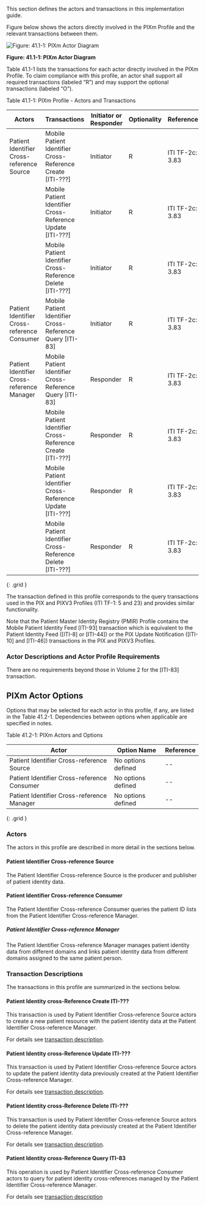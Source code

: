 
This section defines the actors and transactions in this implementation guide.

Figure below shows the actors directly
involved in the PIXm
Profile and the relevant transactions between them.


![Figure: 41.1-1: PIXm Actor Diagram](ActorsAndTransactions.svg "Figure: 41.1-1: PIXm Actor Diagram")

<div style="clear: left"/>

**Figure: 41.1-1: PIXm Actor Diagram**

Table 41.1-1 lists the transactions for each actor directly involved in
the PIXm Profile. To claim compliance with this profile, an actor shall
support all required transactions (labeled “R”) and may support the
optional transactions (labeled “O”).

Table 41.1-1: PIXm Profile - Actors and Transactions

| Actors| Transactions| Initiator or Responder | Optionality | Reference |
| ----- | ----------- | ---------------------- | ----------- | --------- |
| Patient Identifier Cross-reference Source | Mobile Patient Identifier Cross-Reference Create \[ITI-???\] | Initiator | R | ITI TF-2c: 3.83 |
| | Mobile Patient Identifier Cross-Reference Update \[ITI-???\] | Initiator | R | ITI TF-2c: 3.83 |
| | Mobile Patient Identifier Cross-Reference Delete \[ITI-???\] | Initiator | R | ITI TF-2c: 3.83 |
| Patient Identifier Cross-reference Consumer | Mobile Patient Identifier Cross-Reference Query \[ITI-83\] | Initiator     | R | ITI TF-2c: 3.83 |
| Patient Identifier Cross-reference Manager  | Mobile Patient Identifier Cross-Reference Query \[ITI-83\] | Responder     | R | ITI TF-2c: 3.83 |
| | Mobile Patient Identifier Cross-Reference Create \[ITI-???\] | Responder | R | ITI TF-2c: 3.83 |
| | Mobile Patient Identifier Cross-Reference Update \[ITI-???\] | Responder | R | ITI TF-2c: 3.83 |
| | Mobile Patient Identifier Cross-Reference Delete \[ITI-???\] | Responder | R | ITI TF-2c: 3.83 |
{: .grid }

The transaction defined in this profile corresponds to the query
transactions used in the PIX and PIXV3 Profiles (ITI TF-1: 5 and 23) and
provides similar functionality.

Note that the Patient Master Identity Registry (PMIR) Profile contains
the Mobile Patient Identity Feed \[ITI-93\] transaction which is
equivalent to the Patient Identity Feed (\[ITI-8\] or \[ITI-44\]) or the
PIX Update Notification (\[ITI-10\] and \[ITI-46\]) transactions in the
PIX and PIXV3 Profiles.

### Actor Descriptions and Actor Profile Requirements

There are no requirements beyond those in Volume 2 for the \[ITI-83\]
transaction.

## PIXm Actor Options

Options that may be selected for each actor in this profile, if any, are
listed in the Table 41.2-1. Dependencies between options when applicable
are specified in notes.

Table 41.2-1: PIXm Actors and Options

| Actor                                       | Option Name        | Reference |
| ------------------------------------------- | ------------------ | --------- |
| Patient Identifier Cross-reference Source   | No options defined | \--       |
| Patient Identifier Cross-reference Consumer | No options defined | \--       |
| Patient Identifier Cross-reference Manager  | No options defined | \--       |
{: .grid }

### Actors
The actors in this profile are described in more detail in the sections below.

#### Patient Identifier Cross-reference Source
The Patient Identifier Cross-reference Source is the producer and publisher of patient identity data.

#### Patient Identifier Cross-reference Consumer
The Patient Identifier Cross-reference Consumer queries the patient ID lists from the Patient Identifier Cross-reference Manager.

##### Patient Identifier Cross-reference Manager
The Patient Identifier Cross-reference Manager manages patient identity data from different domains and links patient identity data from different domains assigned to the same patient person.  


### Transaction Descriptions
The transactions in this profile are summarized in the sections below.

#### Patient Identity cross-Reference Create ITI-???
This transaction is used by Patient Identifier Cross-reference Source actors to create a new patient resource with the patient identity data at the Patient Identifier Cross-reference Manager.  

For details see [transaction description](ITI-???.html).

#### Patient Identity cross-Reference Update ITI-???
This transaction is used by Patient Identifier Cross-reference Source actors to update the patient identity data previously created at the Patient Identifier Cross-reference Manager.

For details see [transaction description](ITI-???.html).

#### Patient Identity cross-Reference Delete ITI-???
This transaction is used by Patient Identifier Cross-reference Source actors to delete the patient identity data previously created at the Patient Identifier Cross-reference Manager.

For details see [transaction description](ITI-???.html).

#### Patient Identity cross-Reference Query ITI-83
This operation is used by Patient Identifier Cross-reference Consumer actors to query for patient identity cross-references managed by the Patient Identifier Cross-reference Manager.

For details see [transaction description](ITI-83.html)
